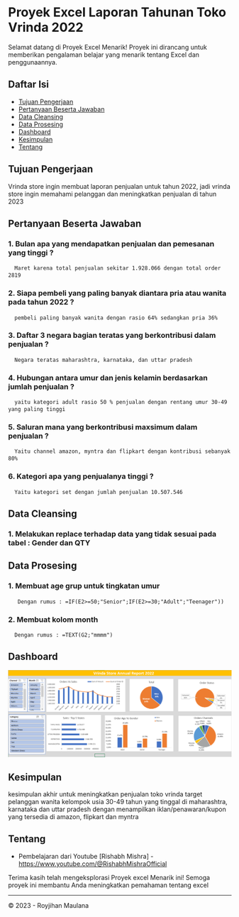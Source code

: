 # Proyek Excel Laporan Tahunan Toko Vrinda 2022

Selamat datang di Proyek Excel Menarik! Proyek ini dirancang untuk memberikan pengalaman belajar yang menarik tentang Excel dan penggunaannya.

## Daftar Isi

- [Tujuan Pengerjaan](#tujuan-pengerjaan)
- [Pertanyaan Beserta Jawaban](#pertanyaan-beserta-jawaban)
- [Data Cleansing](#data-cleansing)
- [Data Prosesing](#data-prosesing)
- [Dashboard](#dashboard)
- [Kesimpulan](#kesimpulan)
- [Tentang](#tentang)

## Tujuan Pengerjaan

Vrinda store ingin membuat laporan penjualan untuk tahun 2022, jadi vrinda store ingin memahami pelanggan dan meningkatkan penjualan di tahun 2023

## Pertanyaan Beserta Jawaban

### 1. Bulan apa yang mendapatkan penjualan dan pemesanan yang tinggi ? 
      Maret karena total penjualan sekitar 1.928.066 dengan total order 2819

### 2. Siapa pembeli yang paling banyak diantara pria atau wanita pada tahun 2022 ? 
      pembeli paling banyak wanita dengan rasio 64% sedangkan pria 36%

### 3. Daftar 3 negara bagian teratas yang berkontribusi dalam penjualan ? 
      Negara teratas maharashtra, karnataka, dan uttar pradesh 

### 4. Hubungan antara umur dan jenis kelamin berdasarkan jumlah penjualan ? 
      yaitu kategori adult rasio 50 % penjualan dengan rentang umur 30-49 yang paling tinggi 

### 5. Saluran mana yang berkontribusi maxsimum dalam penjualan ? 
      Yaitu channel amazon, myntra dan flipkart dengan kontribusi sebanyak 80% 

### 6. Kategori apa yang penjualanya tinggi ? 
      Yaitu kategori set dengan jumlah penjualan 10.507.546

## Data Cleansing

### 1. Melakukan replace terhadap data yang tidak sesuai pada tabel : Gender dan QTY 

## Data Prosesing

### 1. Membuat age grup untuk tingkatan umur
       Dengan rumus : =IF(E2>=50;"Senior";IF(E2>=30;"Adult";"Teenager"))

### 2. Membuat kolom month
      Dengan rumus : =TEXT(G2;"mmmm")
      
## Dashboard
<div align="center">
  <img src="https://github.com/Royjihan21/Data_Gambar_Excel/blob/main/Picture_Porto_1_Excel_Laporan%20Tahunan%20Toko%20Vrinda%202022/dashboard.png">
</div>

## Kesimpulan

kesimpulan akhir untuk meningkatkan penjualan toko vrinda
target pelanggan wanita kelompok usia 30-49 tahun yang tinggal di maharashtra, karnataka dan uttar pradesh dengan menampilkan iklan/penawaran/kupon yang tersedia di amazon, flipkart dan myntra

## Tentang

- Pembelajaran dari Youtube [Rishabh Mishra] - https://www.youtube.com/@RishabhMishraOfficial

Terima kasih telah mengeksplorasi Proyek excel Menarik ini! Semoga proyek ini membantu Anda meningkatkan pemahaman tentang excel
***
© 2023 - Royjihan Maulana
